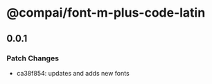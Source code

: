 # @compai/font-m-plus-code-latin

## 0.0.1
### Patch Changes

- ca38f854: updates and adds new fonts
